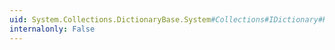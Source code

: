 ```yaml
---
uid: System.Collections.DictionaryBase.System#Collections#IDictionary#Keys
internalonly: False
---
```

